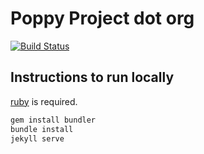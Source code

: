 # Poppy Project dot org

[![Build Status](https://travis-ci.org/poppy-project/poppy-project.org.svg?branch=master)](https://travis-ci.org/poppy-project/poppy-project.org)

## Instructions to run locally

[ruby](https://www.ruby-lang.org/en/) is required.

```bash
gem install bundler
bundle install
jekyll serve
```
